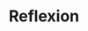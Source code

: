 ---
title: "Reflexion"
weight: 1
description: >
    Reflexion der gesamten Lernveranstaltung

    - Verfasst am . Januar 2022
draft: true
tags: ["Reflexion"]
---